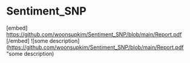 # Sentiment_SNP

[embed] https://github.com/woonsupkim/Sentiment_SNP/blob/main/Report.pdf [/embed]
![some description](https://github.com/woonsupkim/Sentiment_SNP/blob/main/Report.pdf "some description)
